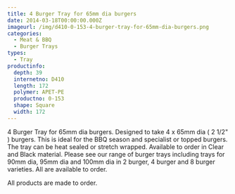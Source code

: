 ```yaml
---
title: 4 Burger Tray for 65mm dia burgers
date: 2014-03-18T00:00:00.000Z
imageurl: /img/d410-0-153-4-burger-tray-for-65mm-dia-burgers.png
categories:
  - Meat & BBQ
  - Burger Trays
types:
  - Tray
productinfo:
  depth: 39
  internetno: D410
  length: 172
  polymer: APET-PE
  productno: 0-153
  shape: Square
  width: 172
---
```

4 Burger Tray for 65mm dia burgers. Designed to take 4 x 65mm dia ( 2 1/2" ) burgers. This is ideal for the BBQ season and specialist or topped burgers. The tray can be heat sealed or stretch wrapped. Available to order in Clear and Black material. Please see our range of burger trays including trays for 90mm dia, 95mm dia and 100mm dia in 2 burger, 4 burger and 8 burger varieties. All are available to order.

All products are made to order.
